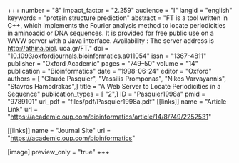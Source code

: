 +++
number = "8"
impact_factor = "2.259"
audience = "I"
langid = "english"
keywords = "protein structure prediction"
abstract = "FT is a tool written in C++, which implements the Fourier analysis method to locate periodicities in aminoacid or DNA sequences. It is provided for free public use on a WWW server with a Java interface. Availability : The server address is http://athina.biol. uoa.gr/FT."
doi = "10.1093/oxfordjournals.bioinformatics.a011054"
issn = "1367-4811"
publisher = "Oxford Academic"
pages = "749–50"
volume = "14"
publication = "Bioinformatics"
date = "1998-06-24"
editor = "Oxford"
authors = [ "Claude Pasquier", "Vassilis Promponas", "Nikos Varvayannis", "Stavros Hamodrakas",]
title = "A Web Server to Locate Periodicities in a Sequence"
publication_types = [ "2",]
ID = "Pasquier1998a"
pmid = "9789101"
url_pdf = "files/pdf/Pasquier1998a.pdf"
[[links]]
name = "Article Link"
url = "https://academic.oup.com/bioinformatics/article/14/8/749/2252531"

[[links]]
name = "Journal Site"
url = "https://academic.oup.com/bioinformatics"

[image]
preview_only = "true"
+++
